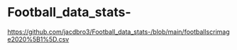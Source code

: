 # Football_data_stats-
https://github.com/jacdbro3/Football_data_stats-/blob/main/footballscrimage2020%5B1%5D.csv
